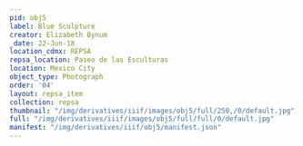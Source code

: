 ```yaml
---
pid: obj5
label: Blue Sculpture
creator: Elizabeth Bynum
_date: 22-Jun-18
location_cdmx: REPSA
repsa_location: Paseo de las Esculturas
location: Mexico City
object_type: Photograph
order: '04'
layout: repsa_item
collection: repsa
thumbnail: "/img/derivatives/iiif/images/obj5/full/250,/0/default.jpg"
full: "/img/derivatives/iiif/images/obj5/full/full/0/default.jpg"
manifest: "/img/derivatives/iiif/obj5/manifest.json"
---
```

